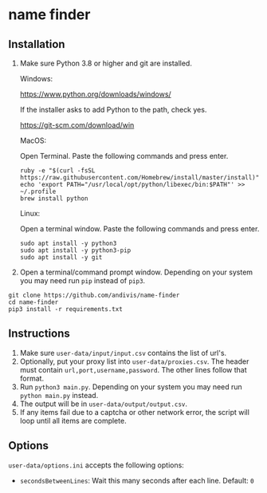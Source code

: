 # name finder

## Installation

1. Make sure Python 3.8 or higher and git are installed.

    Windows:

    https://www.python.org/downloads/windows/

    If the installer asks to add Python to the path, check yes.

    https://git-scm.com/download/win

    MacOS:

    Open Terminal. Paste the following commands and press enter.

    ```
    ruby -e "$(curl -fsSL https://raw.githubusercontent.com/Homebrew/install/master/install)"
    echo 'export PATH="/usr/local/opt/python/libexec/bin:$PATH"' >> ~/.profile
    brew install python
    ```

    Linux:

    Open a terminal window. Paste the following commands and press enter.

    ```
    sudo apt install -y python3
    sudo apt install -y python3-pip
    sudo apt install -y git
    ```

2. Open a terminal/command prompt window. Depending on your system you may need run `pip` instead of `pip3`.

```
git clone https://github.com/andivis/name-finder
cd name-finder
pip3 install -r requirements.txt
```

## Instructions

1. Make sure `user-data/input/input.csv` contains the list of url's.
2. Optionally, put your proxy list into `user-data/proxies.csv`. The header must contain `url,port,username,password`. The other lines follow that format.
3. Run `python3 main.py`. Depending on your system you may need run `python main.py` instead.
4. The output will be in `user-data/output/output.csv`.
5. If any items fail due to a captcha or other network error, the script will loop until all items are complete.

## Options

`user-data/options.ini` accepts the following options:

- `secondsBetweenLines`: Wait this many seconds after each line. Default: `0`